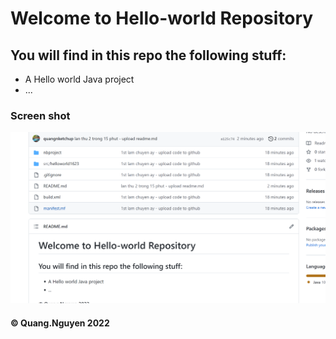 # Welcome to Hello-world Repository
## You will find in this repo the following stuff:

* A Hello world Java project
* ...

### Screen shot
![My source](https://github.com/quangnketchup/hello-world-1623/blob/main/images/Untitled.png)

#### © Quang.Nguyen 2022